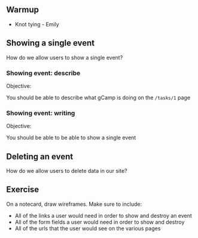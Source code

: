 ## Warmup

* Knot tying - Emily

## Showing a single event

How do we allow users to show a single event?

### Showing event: describe

Objective:

You should be able to describe what gCamp is doing on the `/tasks/1` page

### Showing event: writing

Objective:

You should be able to be able to show a single event

## Deleting an event

How do we allow users to delete data in our site?

## Exercise

On a notecard, draw wireframes.  Make sure to include:

* All of the links a user would need in order to show and destroy an event
* All of the form fields a user would need in order to show and destroy
* All of the urls that the user would see on the various pages
